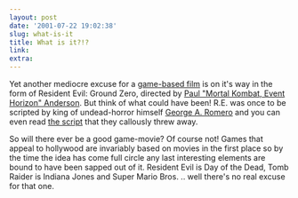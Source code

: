 ```yaml
---
layout: post
date: '2001-07-22 19:02:38'
slug: what-is-it
title: What is it?!?
link: 
extra: 
---
```


Yet another mediocre excuse for a [game-based film](http://raven.clanplaid.net/akichart.jpg) is on it's way in the form of Resident Evil: Ground Zero, directed by [Paul "Mortal Kombat, Event Horizon" Anderson](http://us.imdb.com/Name?Anderson,+Paul+(III)). But think of what could have been! R.E. was once to be scripted by king of undead-horror himself [George A. Romero](http://www.georgearomero.com/) and you can even read [the script](http://www.new-blood.com/features/romeromovie/REScript.txt) that they callously threw away.

So will there ever be a good game-movie? Of course not! Games that appeal to hollywood are invariably based on movies in the first place so by the time the idea has come full circle any last interesting elements are bound to have been sapped out of it. Resident Evil is Day of the Dead, Tomb Raider is Indiana Jones and Super Mario Bros. .. well there's no real excuse for that one.